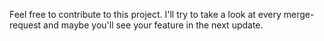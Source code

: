 Feel free to contribute to this project. I'll try to take a look at every merge-request and maybe you'll see your feature in the next update.
